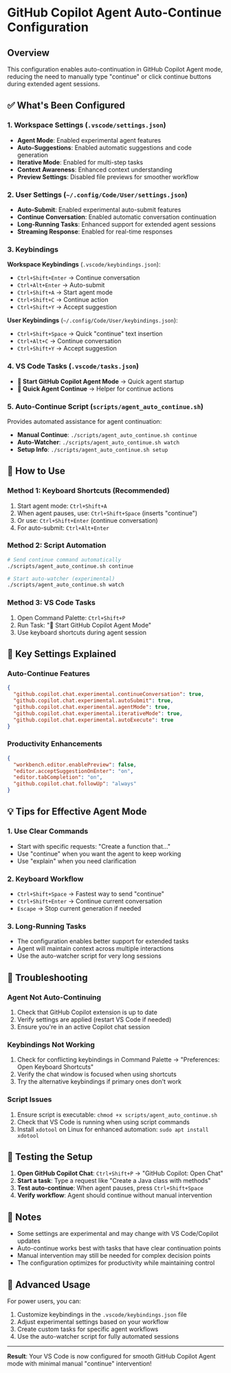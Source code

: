 # GitHub Copilot Agent Auto-Continue Configuration

## Overview

This configuration enables auto-continuation in GitHub Copilot Agent mode, reducing the need to manually type "continue" or click continue buttons during extended agent sessions.

## ✅ What's Been Configured

### 1. Workspace Settings (`.vscode/settings.json`)
- **Agent Mode**: Enabled experimental agent features
- **Auto-Suggestions**: Enabled automatic suggestions and code generation
- **Iterative Mode**: Enabled for multi-step tasks
- **Context Awareness**: Enhanced context understanding
- **Preview Settings**: Disabled file previews for smoother workflow

### 2. User Settings (`~/.config/Code/User/settings.json`)
- **Auto-Submit**: Enabled experimental auto-submit features
- **Continue Conversation**: Enabled automatic conversation continuation
- **Long-Running Tasks**: Enhanced support for extended agent sessions
- **Streaming Response**: Enabled for real-time responses

### 3. Keybindings
**Workspace Keybindings** (`.vscode/keybindings.json`):
- `Ctrl+Shift+Enter` → Continue conversation
- `Ctrl+Alt+Enter` → Auto-submit
- `Ctrl+Shift+A` → Start agent mode
- `Ctrl+Shift+C` → Continue action
- `Ctrl+Shift+Y` → Accept suggestion

**User Keybindings** (`~/.config/Code/User/keybindings.json`):
- `Ctrl+Shift+Space` → Quick "continue" text insertion
- `Ctrl+Alt+C` → Continue conversation
- `Ctrl+Shift+Y` → Accept suggestion

### 4. VS Code Tasks (`.vscode/tasks.json`)
- **🤖 Start GitHub Copilot Agent Mode** → Quick agent startup
- **🔄 Quick Agent Continue** → Helper for continue actions

### 5. Auto-Continue Script (`scripts/agent_auto_continue.sh`)
Provides automated assistance for agent continuation:
- **Manual Continue**: `./scripts/agent_auto_continue.sh continue`
- **Auto-Watcher**: `./scripts/agent_auto_continue.sh watch`
- **Setup Info**: `./scripts/agent_auto_continue.sh setup`

## 🚀 How to Use

### Method 1: Keyboard Shortcuts (Recommended)
1. Start agent mode: `Ctrl+Shift+A`
2. When agent pauses, use: `Ctrl+Shift+Space` (inserts "continue")
3. Or use: `Ctrl+Shift+Enter` (continue conversation)
4. For auto-submit: `Ctrl+Alt+Enter`

### Method 2: Script Automation
```bash
# Send continue command automatically
./scripts/agent_auto_continue.sh continue

# Start auto-watcher (experimental)
./scripts/agent_auto_continue.sh watch
```

### Method 3: VS Code Tasks
1. Open Command Palette: `Ctrl+Shift+P`
2. Run Task: "🤖 Start GitHub Copilot Agent Mode"
3. Use keyboard shortcuts during agent session

## 🔧 Key Settings Explained

### Auto-Continue Features
```json
{
  "github.copilot.chat.experimental.continueConversation": true,
  "github.copilot.chat.experimental.autoSubmit": true,
  "github.copilot.chat.experimental.agentMode": true,
  "github.copilot.chat.experimental.iterativeMode": true,
  "github.copilot.chat.experimental.autoExecute": true
}
```

### Productivity Enhancements
```json
{
  "workbench.editor.enablePreview": false,
  "editor.acceptSuggestionOnEnter": "on",
  "editor.tabCompletion": "on",
  "github.copilot.chat.followUp": "always"
}
```

## 💡 Tips for Effective Agent Mode

### 1. Use Clear Commands
- Start with specific requests: "Create a function that..."
- Use "continue" when you want the agent to keep working
- Use "explain" when you need clarification

### 2. Keyboard Workflow
- `Ctrl+Shift+Space` → Fastest way to send "continue"
- `Ctrl+Shift+Enter` → Continue current conversation
- `Escape` → Stop current generation if needed

### 3. Long-Running Tasks
- The configuration enables better support for extended tasks
- Agent will maintain context across multiple interactions
- Use the auto-watcher script for very long sessions

## 🐛 Troubleshooting

### Agent Not Auto-Continuing
1. Check that GitHub Copilot extension is up to date
2. Verify settings are applied (restart VS Code if needed)
3. Ensure you're in an active Copilot chat session

### Keybindings Not Working
1. Check for conflicting keybindings in Command Palette → "Preferences: Open Keyboard Shortcuts"
2. Verify the chat window is focused when using shortcuts
3. Try the alternative keybindings if primary ones don't work

### Script Issues
1. Ensure script is executable: `chmod +x scripts/agent_auto_continue.sh`
2. Check that VS Code is running when using script commands
3. Install `xdotool` on Linux for enhanced automation: `sudo apt install xdotool`

## 🔄 Testing the Setup

1. **Open GitHub Copilot Chat**: `Ctrl+Shift+P` → "GitHub Copilot: Open Chat"
2. **Start a task**: Type a request like "Create a Java class with methods"
3. **Test auto-continue**: When agent pauses, press `Ctrl+Shift+Space`
4. **Verify workflow**: Agent should continue without manual intervention

## 📝 Notes

- Some settings are experimental and may change with VS Code/Copilot updates
- Auto-continue works best with tasks that have clear continuation points
- Manual intervention may still be needed for complex decision points
- The configuration optimizes for productivity while maintaining control

## 🔮 Advanced Usage

For power users, you can:
1. Customize keybindings in the `.vscode/keybindings.json` file
2. Adjust experimental settings based on your workflow
3. Create custom tasks for specific agent workflows
4. Use the auto-watcher script for fully automated sessions

---

**Result**: Your VS Code is now configured for smooth GitHub Copilot Agent mode with minimal manual "continue" intervention!
